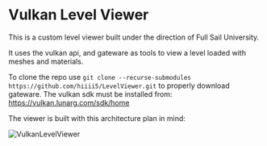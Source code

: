 # Vulkan Level Viewer
This is a custom level viewer built under the direction of Full Sail University.

It uses the vulkan api, and gateware as tools to view a level loaded with meshes and materials.

To clone the repo use `git clone --recurse-submodules https://github.com/hiiii5/LevelViewer.git` to properly download gateware.
The vulkan sdk must be installed from: https://vulkan.lunarg.com/sdk/home

The viewer is built with this architecture plan in mind:

![VulkanLevelViewer](https://user-images.githubusercontent.com/6432947/206349568-630e9ea0-f11c-4d00-b495-7f0a0ad69b44.jpg)
